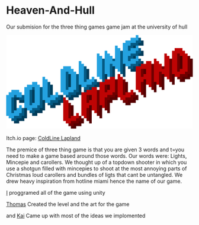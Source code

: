 # Heaven-And-Hull
Our submision for the three thing games game jam at the university of hull

![ColdLine Lapland logo](ReadMeStuff/image.png)

Itch.io page: [ColdLine Lapland](https://tcrier2022.itch.io/coldline-lapland-ttg)

The premice of three thing game is that you are given 3 words and t=you need to make a game based around those words. Our words were: Lights, Mincepie and carollers.
We thought up of a topdown shooter in which you use a shotgun filled with mincepies to shoot at the most annoying parts of Christmas loud carollers and bundles of ligts that cant be untangled. We drew heavy inspiration from hotline miami hence the name of our game.

[I](https://github.com/Kisielekw) proggramed all of the game using unity

[Thomas](https://github.com/OneGingerBiscuit) Created the level and the art for the game

and [Kai](https://github.com/KEDW02) Came up with most of the ideas we implomented

